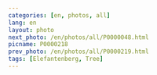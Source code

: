 ```yaml
---
categories: [en, photos, all]
lang: en
layout: photo
next_photo: /en/photos/all/P0000048.html
picname: P0000218
prev_photo: /en/photos/all/P0000219.html
tags: [Elefantenberg, Tree]
---
```

